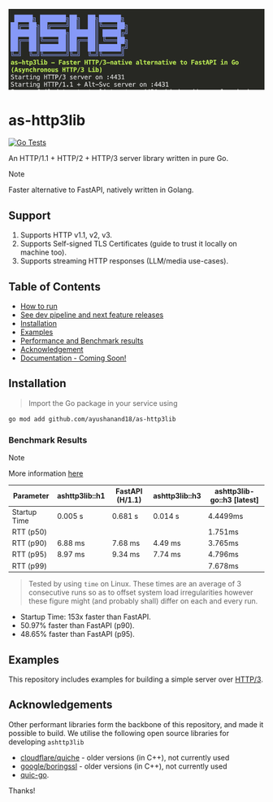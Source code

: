 ![alt text](/assets/logo-startup.png)

# as-http3lib

[![Go Tests](https://github.com/ayushanand18/as-http3lib/actions/workflows/test-examples.yml/badge.svg)](https://github.com/ayushanand18/as-http3lib/actions/workflows/test-examples.yml)

An HTTP/1.1 + HTTP/2 + HTTP/3 server library written in pure Go. 

> [!NOTE]
> Faster alternative to FastAPI, natively written in Golang.

## Support
1. Supports HTTP v1.1, v2, v3.
2. Supports Self-signed TLS Certificates (guide to trust it locally on machine too).
3. Supports streaming HTTP responses (LLM/media use-cases).

## Table of Contents
+ [How to run](/notes/HOW-TO-RUN.md)
+ [See dev pipeline and next feature releases](/notes/TODO.md)
+ [Installation](#installation)
+ [Examples](/examples/)
+ [Performance and Benchmark results](/Performance.md)
+ [Acknowledgement](#acknowledgements)
+ [Documentation - Coming Soon!](/docs/)

## Installation
> Import the Go package in your service using
```sh
go mod add github.com/ayushanand18/as-http3lib
```

### Benchmark Results
> [!Note]
> More information [here](/notes/PERFORMANCE.md)

Parameter        | ashttp3lib::h1  | FastAPI (H/1.1)| ashttp3lib::h3  | ashttp3lib-go::h3 [latest]
-----------------|-----------------|----------------|-----------------|---------------------------
Startup Time     | 0.005 s         | 0.681 s        | 0.014 s         | 4.4499ms
RTT (p50)        |                 |                |                 | 1.751ms
RTT (p90)        | 6.88 ms         | 7.68 ms        | 4.49 ms         | 3.765ms
RTT (p95)        | 8.97 ms         | 9.34 ms        | 7.74 ms         | 4.796ms
RTT (p99)        |                 |                |                 | 7.678ms

> Tested by using `time` on Linux. These times are an average of 3 consecutive runs so as to
> offset system load irregularities however these figure might (and probably shall) differ on
> each and every run.

- Startup Time: 153x faster than FastAPI.
- 50.97% faster than FastAPI (p90).
- 48.65% faster than FastAPI (p95).

## Examples
This repository includes examples for building a simple server over [HTTP/3](./examples/naive/main.go).

## Acknowledgements
Other performant libraries form the backbone of this repository, and made it possible to build. We 
utilise the following open source libraries for developing `ashttp3lib`
- [cloudflare/quiche](https://github.com/cloudflare/quiche/) - older versions (in C++), not currently used
- [google/boringssl](https://github.com/google/boringssl/) - older versions (in C++), not currently used
- [quic-go](https://github.com/quic-go).

Thanks!
